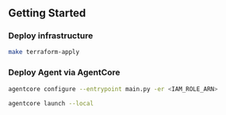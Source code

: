 #

## Getting Started

### Deploy infrastructure

```sh
make terraform-apply
```

### Deploy Agent via AgentCore

```sh
agentcore configure --entrypoint main.py -er <IAM_ROLE_ARN>
```

```sh
agentcore launch --local
```
